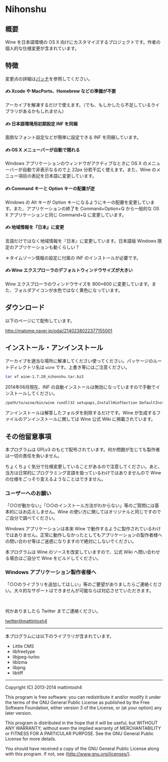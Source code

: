 Nihonshu
========================================



概要
----------------------------------------

Wine を日本語環境の OS X 向けにカスタマイズするプロジェクトです。作者の個人的な仕様変更が含まれています。



特徴
----------------------------------------

変更点の詳細は[パッチ](https://github.com/mattintosh4/compact-wine/tree/master/patch_archive)を参照してください。

#### ✍ Xcode や MacPorts、Homebrew などの準備が不要

アーカイブを解凍するだけで使えます。（でも、もしかしたら不足しているライブラリがあるかもしれません）

#### ✍ 日本語環境用初期設定 INF を同梱

面倒なフォント設定などが簡単に設定できる INF を同梱しています。

#### ✍ OS X メニューバーが自動で隠れる

Windows アプリケーションのウィンドウがアクティブなときに OS X のメニューバーが自動で非表示なるので上 22px 分若干広く使えます。また、Wine のメニュー項目の表記を日本語に変更しています。

#### ✍ Command キーと Option キーの配置が逆

Windows の Alt キーが Option キーになるようにキーの配置を変更しています。また、アプリケーションの終了を Command+Option+Q から一般的な OS X アプリケーションと同じ Command+Q に変更しています。

#### ✍ 地域情報を『日本』に変更

言語だけではなく地域情報を『日本』に変更しています。日本語版 Windows 限定のアプリケーションも動くらしい？

＊タイムゾーン情報の設定に付属の INF のインストールが必要です。

#### ✍ Wine エクスプローラのデフォルトウィンドウサイズが大きい

Wine エクスプローラのウィンドウサイズを 800×600 に変更しています。また、フォルダアイコンが水色ではなく黄色になっています。



ダウンロード
----------------------------------------

以下のページにて配布しています。

http://matome.naver.jp/odai/2140238022377155001



インストール・アンインストール
----------------------------------------

アーカイブを適当な場所に解凍してください使ってください。パッケージのルートディレクトリ名は `wine` です。上書き等にはご注意ください。

```sh
tar xf wine-1.7.20_nihonshu.tar.bz2
```

2014年06月現在、INF の自動インストールは無効になっていますので手動でインストールしてください。

```sh
/path/to/wine/bin/wine rundll32 setupapi,InstallHinfSection DefaultInstall 128 /path/to/wine/share/wine/inf/osx-wine.inf
```

アンインストールは解答したフォルダを削除するだけです。Wine が生成するファイルのアンインストールに関しては Wine 公式 Wiki に掲載されています。



その他留意事項
----------------------------------------

本プログラムは GPLv3 のもとで配布されています。何か問題が生じても製作者は一切の責任を負いません。

ちょくちょく気分で仕様変更していることがあるので注意してください。あと、当方は日常的にプログラミング言語を扱っているわけではありませんので Wine の仕様をごっそり変えるようなことはできません。

### ユーザーへのお願い

「○○が動かない」「○○のインストール方法がわからない」等のご質問には基本的にはお応えしません。Wine の使い方に関してはオリジナルと同じですのでご自分で調べてください。

Windows アプリケーションは本来 Wine で動作するように製作されているわけではありません。正常に動作しなかったとしてもアプリケーションの製作者様への問い合わせ等はご迷惑になりますので絶対にしないでください。

本プログラムは Wine のソースを改変していますので、公式 Wiki へ問い合わせる場合はご自分で Wine をビルドしてください。

### Windows アプリケーション製作者様へ

「○○のライブラリを追加してほしい」等のご要望がありましたらご連絡ください。大々的なサポートはできませんが可能ならば対応させていただきます。

<br />

何かありましたら Twitter までご連絡ください。

[twitter@mattintosh4](https://twitter.com/mattintosh4)



****************************************

本プログラムには以下のライブラリが含まれています。

-   Little CMS
-   libfreetype
-   libjpeg-turbo
-   liblzma
-   libpng
-   libtiff



****************************************

Copyright (C) 2013-2014  mattintosh4

This program is free software: you can redistribute it and/or modify
it under the terms of the GNU General Public License as published by
the Free Software Foundation, either version 3 of the License, or
(at your option) any later version.

This program is distributed in the hope that it will be useful,
but WITHOUT ANY WARRANTY; without even the implied warranty of
MERCHANTABILITY or FITNESS FOR A PARTICULAR PURPOSE. See the
GNU General Public License for more details.

You should have received a copy of the GNU General Public License
along with this program. If not, see {http://www.gnu.org/licenses/}.
